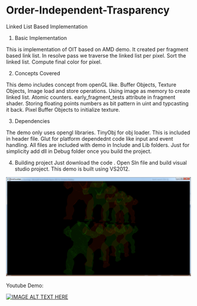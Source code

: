 # Order-Independent-Trasparency
Linked List Based Implementation

1. Basic Implementation

This is implementation of OIT based on AMD demo.
It created per fragment based link list.
In resolve pass we traverse the linked list per pixel.
Sort the linked list.
Compute final color for pixel.

2. Concepts Covered

This demo includes concept from openGL like.
Buffer Objects, Texture Objects, Image load and store operations.
Using image as memory to create linked list.
Atomic counters.
early_fragment_tests attribute in fragment shader.
Storing floating points numbers as bit pattern in uint and typcasting it back.
Pixel Buffer Objects to initialize texture.

3. Dependencies

The demo only uses opengl libraries.
TinyObj for obj loader. This is included in header file.
Glut for platform dependednt code like input and event handling.
All files are included with demo in Include and Lib folders.
Just for simplicity add dll in Debug folder once you build the project.

4. Building project
Just download the code .
Open Sln file and build visual studio project.
This demo is built using VS2012.

![alt tag](https://github.com/PixelClear/Order-Independent-Trasparency/blob/master/OIT.png)

Youtube Demo:

[![IMAGE ALT TEXT HERE](https://img.youtube.com/vi/ktaFRpAgSno/0.jpg)](https://www.youtube.com/watch?v=ktaFRpAgSno)
